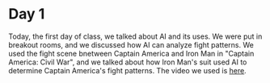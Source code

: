 # Day 1

  Today, the first day of class, we talked about AI and its uses. We were put in breakout rooms, and we discussed how AI can analyze fight patterns. We used the fight scene bnetween Captain America and Iron Man in "Captain America: Civil War", and we talked about how Iron Man's suit used AI to determine Captain America's fight patterns. 
  The video we used is [here](https://www.youtube.com/watch?v=rKl4-zC1WZs). 
